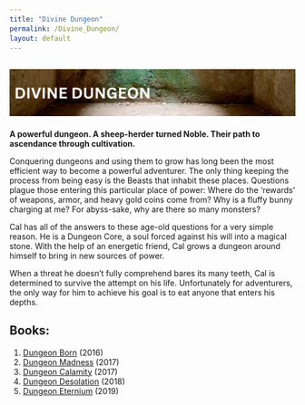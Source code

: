 ```yaml
---
title: "Divine Dungeon"
permalink: /Divine_Dungeon/
layout: default
---
```

![divinedungeon](../../images/banners/divinedungeon.png)
---
**A powerful dungeon. A sheep-herder turned Noble. Their path to ascendance through cultivation.**

Conquering dungeons and using them to grow has long been the most efficient way to become a powerful adventurer. The only thing keeping the process from being easy is the Beasts that inhabit these places. Questions plague those entering this particular place of power: Where do the ‘rewards’ of weapons, armor, and heavy gold coins come from? Why is a fluffy bunny charging at me? For abyss-sake, why are there so many monsters?

Cal has all of the answers to these age-old questions for a very simple reason. He is a Dungeon Core, a soul forced against his will into a magical stone. With the help of an energetic friend, Cal grows a dungeon around himself to bring in new sources of power.

When a threat he doesn’t fully comprehend bares its many teeth, Cal is determined to survive the attempt on his life. Unfortunately for adventurers, the only way for him to achieve his goal is to eat anyone that enters his depths.

## Books:
1. [Dungeon Born](DungeonBorn.md) (2016)
2. [Dungeon Madness](DungeonMadness.md) (2017)
3. [Dungeon Calamity](DungeonCalamity.md) (2017)
4. [Dungeon Desolation](DungeonDesolation.md) (2018)
5. [Dungeon Eternium](DungeonEternium.md) (2019)
